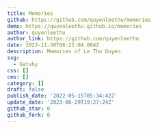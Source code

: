 ```yaml
---
title: Memories
github: https://github.com/quyenleethu/memories
demo: https://quyenleethu.github.io/memories
author: quyenleethu
author_link: https://github.com/quyenleethu
date: 2023-11-30T06:22:04.004Z
description: Memories of Le Thu Quyen
ssg:
  - Gatsby
css: []
cms: []
category: []
draft: false
publish_date: '2022-05-15T05:34:42Z'
update_date: '2023-06-29T19:27:24Z'
github_star: 0
github_fork: 0
---
```

